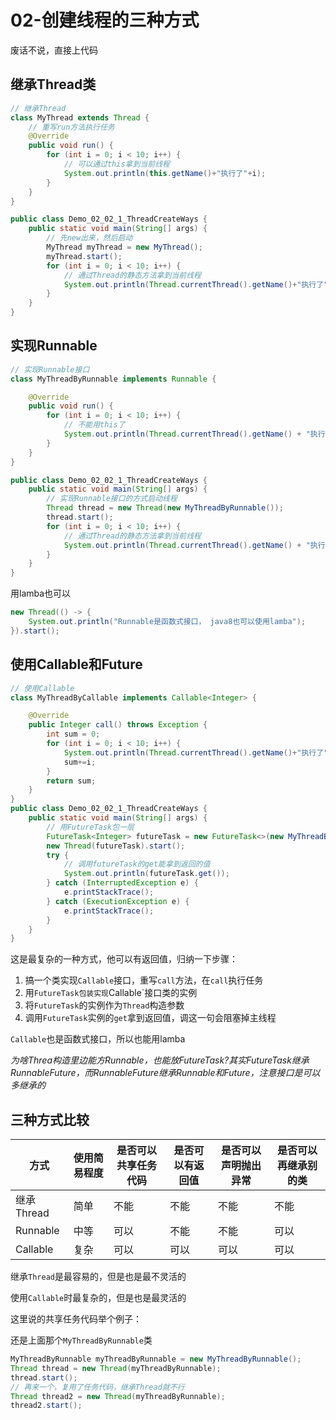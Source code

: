 # 02-创建线程的三种方式

废话不说，直接上代码

## 继承Thread类

```java
// 继承Thread
class MyThread extends Thread {
    // 重写run方法执行任务
    @Override
    public void run() {
        for (int i = 0; i < 10; i++) {
            // 可以通过this拿到当前线程
            System.out.println(this.getName()+"执行了"+i);
        }
    }
}

public class Demo_02_02_1_ThreadCreateWays {
    public static void main(String[] args) {
        // 先new出来，然后启动
        MyThread myThread = new MyThread();
        myThread.start();
        for (int i = 0; i < 10; i++) {
            // 通过Thread的静态方法拿到当前线程
            System.out.println(Thread.currentThread().getName()+"执行了"+i);
        }
    }
}
```

## 实现Runnable

```java
// 实现Runnable接口
class MyThreadByRunnable implements Runnable {

    @Override
    public void run() {
        for (int i = 0; i < 10; i++) {
            // 不能用this了
            System.out.println(Thread.currentThread().getName() + "执行了" + i);
        }
    }
}

public class Demo_02_02_1_ThreadCreateWays {
    public static void main(String[] args) {
        // 实现Runnable接口的方式启动线程
        Thread thread = new Thread(new MyThreadByRunnable());
        thread.start();
        for (int i = 0; i < 10; i++) {
            // 通过Thread的静态方法拿到当前线程
            System.out.println(Thread.currentThread().getName() + "执行了" + i);
        }
    }
}
```

用lamba也可以

```java
new Thread(() -> {
    System.out.println("Runnable是函数式接口， java8也可以使用lamba");
}).start();
```

## 使用Callable和Future

```java
// 使用Callable
class MyThreadByCallable implements Callable<Integer> {

    @Override
    public Integer call() throws Exception {
        int sum = 0;
        for (int i = 0; i < 10; i++) {
            System.out.println(Thread.currentThread().getName()+"执行了"+i);
            sum+=i;
        }
        return sum;
    }
}
public class Demo_02_02_1_ThreadCreateWays {
    public static void main(String[] args) {
        // 用FutureTask包一层
        FutureTask<Integer> futureTask = new FutureTask<>(new MyThreadByCallable());
        new Thread(futureTask).start();
        try {
            // 调用futureTask的get能拿到返回的值
            System.out.println(futureTask.get());
        } catch (InterruptedException e) {
            e.printStackTrace();
        } catch (ExecutionException e) {
            e.printStackTrace();
        }
    }
}
```

这是最复杂的一种方式，他可以有返回值，归纳一下步骤：

1. 搞一个类实现`Callable`接口，重写`call`方法，在`call`执行任务
2. 用`FutureTask包装实现`Callable`接口类的实例
3. 将`FutureTask`的实例作为`Thread`构造参数
4. 调用`FutureTask`实例的`get`拿到返回值，调这一句会阻塞掉主线程

`Callable`也是函数式接口，所以也能用lamba

*为啥Threa构造里边能方Runnable，也能放FutureTask?其实FutureTask继承RunnableFuture，而RunnableFuture继承Runnable和Future，注意接口是可以多继承的*

## 三种方式比较

|方式|使用简易程度|是否可以共享任务代码|是否可以有返回值|是否可以声明抛出异常|是否可以再继承别的类|
|----|-----------|-------------------|---------------|-------------------|-------------|
|继承Thread|简单|不能|不能|不能|不能|
|Runnable|中等|可以|不能|不能|可以|
|Callable|复杂|可以|可以|可以|可以|

继承`Thread`是最容易的，但是也是最不灵活的

使用`Callable`时最复杂的，但是也是最灵活的

这里说的共享任务代码举个例子：

还是上面那个`MyThreadByRunnable`类

```java
MyThreadByRunnable myThreadByRunnable = new MyThreadByRunnable();
Thread thread = new Thread(myThreadByRunnable);
thread.start();
// 再来一个，复用了任务代码，继承Thread就不行
Thread thread2 = new Thread(myThreadByRunnable);
thread2.start();
```